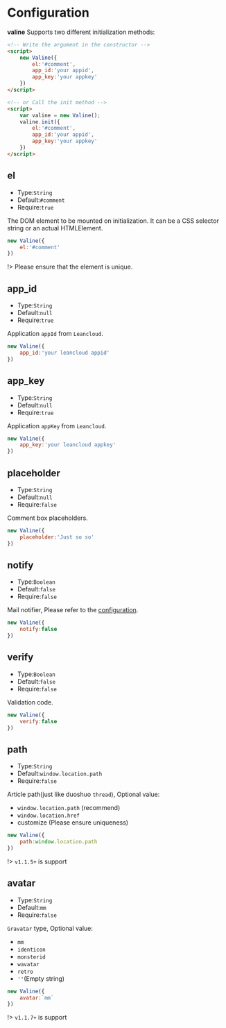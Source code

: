 # Configuration

**valine** Supports two different initialization methods:
```html
<!-- Write the argument in the constructor -->
<script>
    new Valine({
        el:'#comment',
        app_id:'your appid',
        app_key:'your appkey'
    })
</script>

<!-- or Call the init method -->
<script>
    var valine = new Valine();
    valine.init({
        el:'#comment',
        app_id:'your appid',
        app_key:'your appkey'
    })
</script>
```

## el
- Type:`String`
- Default:`#comment`
- Require:`true`

The DOM element to be mounted on initialization. It can be a CSS selector string or an actual HTMLElement.
```js
new Valine({
    el:'#comment'
})
```
!> Please ensure that the element is unique.

## app_id
- Type:`String`
- Default:`null`
- Require:`true`

Application `appId` from `Leancloud`.
```js
new Valine({
    app_id:'your leancloud appid'
})
```

## app_key
- Type:`String`
- Default:`null`
- Require:`true`

Application `appKey` from `Leancloud`.
```js
new Valine({
    app_key:'your leancloud appkey'
})
```

## placeholder
- Type:`String`
- Default:`null`
- Require:`false`

Comment box placeholders.
```js
new Valine({
    placeholder:'Just so so'
})
```

## notify
- Type:`Boolean`
- Default:`false`
- Require:`false`

Mail notifier, Please refer to the [configuration](https://github.com/xCss/Valine/wiki/Valine-%E8%AF%84%E8%AE%BA%E7%B3%BB%E7%BB%9F%E4%B8%AD%E7%9A%84%E9%82%AE%E4%BB%B6%E6%8F%90%E9%86%92%E8%AE%BE%E7%BD%AE).
```js
new Valine({
    notify:false
})
```

## verify
- Type:`Boolean`
- Default:`false`
- Require:`false`

Validation code.
```js
new Valine({
    verify:false
})
```

## path
- Type:`String`
- Default:`window.location.path`
- Require:`false`

Article path(just like duoshuo `thread`), Optional value:
- `window.location.path` (recommend)
- `window.location.href`
- customize (Please ensure uniqueness)

```js
new Valine({
    path:window.location.path
})
```
!> `v1.1.5+` is support

## avatar
- Type:`String`
- Default:`mm`
- Require:`false`

`Gravatar` type, Optional value:
- `mm`
- `identicon`
- `monsterid`
- `wavatar`
- `retro`
- `''`(Empty string)

```js
new Valine({
    avatar:`mm`
})
```
!> `v1.1.7+` is support